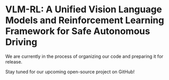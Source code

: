 # VLM-RL: A Unified Vision Language Models and Reinforcement Learning Framework for Safe Autonomous Driving

We are currently in the process of organizing our code and preparing it for release.

Stay tuned for our upcoming open-source project on GitHub!
